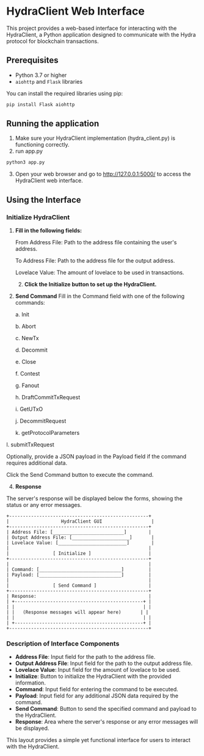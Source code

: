 # HydraClient Web Interface

This project provides a web-based interface for interacting with the HydraClient, a Python application designed to communicate with the Hydra protocol for blockchain transactions.


## Prerequisites

- Python 3.7 or higher
- `aiohttp` and `Flask` libraries

You can install the required libraries using pip:

```bash
pip install Flask aiohttp
```

## Running the application

1. Make sure your HydraClient implementation (hydra_client.py) is functioning correctly.
2. run app.py
``` bash
python3 app.py
```
3. Open your web browser and go to http://127.0.0.1:5000/ to access the HydraClient web interface.


## Using the Interface

### Initialize HydraClient

1. **Fill in the following fields:**

    From Address File: Path to the address file containing the user's address.
    
    To Address File: Path to the address file for the output address.
    
    Lovelace Value: The amount of lovelace to be used in transactions.
    
    2. **Click the Initialize button to set up the HydraClient.**

3. **Send Command**
Fill in the Command field with one of the following commands:

    a. Init
    
    b. Abort
    
    c. NewTx
    
    d. Decommit
    
    e. Close
    
    f. Contest
    
    g. Fanout
    
    h. DraftCommitTxRequest
    
    i. GetUTxO
    
    j. DecommitRequest
    
    k. getProtocolParameters

l. submitTxRequest

Optionally, provide a JSON payload in the Payload field if the command requires additional data.

Click the Send Command button to execute the command.

4. **Response**

The server's response will be displayed below the forms, showing the status or any error messages.

```
+---------------------------------------------------+
|                   HydraClient GUI                  |
+---------------------------------------------------+
| Address File: [__________________________]        |
| Output Address File: [_____________________]       |
| Lovelace Value: [_________________________]        |
|                                                   |
|                [ Initialize ]                     |
+---------------------------------------------------+
|                                                   |
| Command: [______________________________]         |
| Payload: [______________________________]         |
|                                                   |
|                [ Send Command ]                   |
+---------------------------------------------------+
| Response:                                         |
| +-----------------------------------------------+ |
| |                                               | |
| |   (Response messages will appear here)       | |
| |                                               | |
| +-----------------------------------------------+ |
+---------------------------------------------------+

```

### Description of Interface Components

- **Address File**: Input field for the path to the address file.
- **Output Address File**: Input field for the path to the output address file.
- **Lovelace Value**: Input field for the amount of lovelace to be used.
- **Initialize**: Button to initialize the HydraClient with the provided information.
- **Command**: Input field for entering the command to be executed.
- **Payload**: Input field for any additional JSON data required by the command.
- **Send Command**: Button to send the specified command and payload to the HydraClient.
- **Response**: Area where the server's response or any error messages will be displayed.

This layout provides a simple yet functional interface for users to interact with the HydraClient.

